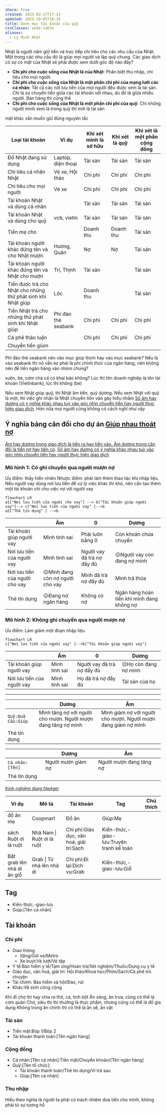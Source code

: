 ```yaml
---
share: true
created: 2025-03-27T17:13
updated: 2025-10-05T18:34
title: Danh mục tài khoản của quỹ
cssClasses: wide-table
aliases:
  - Lý Minh Nhật
---
```

Nhật là người nắm giữ tiền và trực tiếp chi tiêu cho các nhu cầu của Nhật. Một trong các nhu cầu đó là giúp mọi người và lập quỹ chung. Các giao dịch có sự có mặt của Nhật sẽ phải được xem dưới góc độ nào đây?
- **Chi phí cho cuộc sống của Nhật là của Nhật**: Phân biệt thu nhập, chi tiêu cho mọi người. 
- **Chi phí cho cuộc sống của Nhật là một phần chi phí của mạng lưới các cá nhân**: Tất cả các nơi lưu tiền của mọi người đều được xem là tài sản. Chỉ là sự chuyển tiền giữa các tài khoản với nhau, dù đó là giữa nhiều người. Bán hàng thì cũng thế
- **Chi phí cho cuộc sống của Nhật là một phần chi phí của quỹ**: Chỉ những người mình xem là trong quỹ thì mới là tài sản


mặt khác vẫn muốn giữ đúng nguyên tắc

| Loại tài khoản                                               | Ví dụ               | Khi xét mình là sở hữu | Khi xét là quỹ | Khi xét là một phần cộng đồng |
| ------------------------------------------------------------ | ------------------- | ---------------------- | -------------- | ----------------------------- |
| Đồ Nhật đang sử dụng                                         | Laptop, điện thoại  | Tài sản                | Tài sản        | Tài sản                       |
| Chi tiêu cá nhân Nhật                                        | Vé xe, Hội thảo     | Chi phí                | Chi phí        | Chi phí                       |
| Chi tiêu cho mọi người                                       | Vé xe               | Chi phí                | Chi phí        | Chi phí                       |
| Tài khoản Nhật và dùng cá nhân                               |                     | Tài sản                | Tài sản        | Tài sản                       |
| Tài khoản Nhật và dùng cho quỹ                               | vcb, vietin         | Tài sản                | Tài sản        | Tài sản                       |
| Tiền mẹ cho                                                  |                     | Doanh thu              | Doanh thu      | Tài sản                       |
| Tài khoản người khác đứng tên và cho Nhật mượn               | Hương, Quân         | Nợ                     | Nợ             | Tài sản                       |
| Tài khoản người khác đứng tên và Nhật cho mượn               | Trí, Thịnh          | Tài sản                |                | Tài sản                       |
| Tiền được trả cho Nhật cho những thứ phát sinh khi Nhật giúp | Lộc                 | Doanh thu              |                | Tài sản                       |
| Tiền Nhật trả cho những thứ phát sinh khi Nhật giúp          | Phí đáo thẻ seabank | Chi phí                | Chi phí               | Chi phí                       |
| Cà phê thảo luận                                             |                     | Chi phí                | Chi phí        | Chi phí                       |
| Chuyển tiền giùm                                             |                     |                        |                |                               |

Phí đáo thẻ seabank nên vào mục giúp thịnh hay vào mục seabank? Nếu là vào seabank thì nó vẫn ko phải là phí chính thức của ngân hàng, nên không nên để tiền ngân hàng vào nhóm chung?


sườn, be, cơm chả cá có khai báo không?
Lúc thì tên doanh nghiệp là tên tài khoản (Vietinbank), lúc thì không (be) 

Nếu xem Nhật giúp quỹ, thì Nhật âm tiền, quỹ dương. Nếu xem Nhật với quỹ là một, thì việc ghi nhận là Nhật chuyển tiền vào gây hiểu nhầm
[Số âm hay dương có ý nghĩa khác nhau tuỳ vào góc nhìn chuyển tiền hay người thực hiện giao dịch](../../../%E2%9A%A1Hi%E1%BB%83u%20bi%E1%BA%BFt%20s%C3%A2u/N%E1%BB%81n%20kinh%20t%E1%BA%BF%20h%C3%A0ng%20ho%C3%A1/K%E1%BA%BF%20to%C3%A1n/K%E1%BA%BF%20ho%E1%BA%A1ch%20t%C3%A0i%20ch%C3%ADnh/S%E1%BB%91%20%C3%A2m%20hay%20d%C6%B0%C6%A1ng%20c%C3%B3%20%C3%BD%20ngh%C4%A9a%20kh%C3%A1c%20nhau%20tu%E1%BB%B3%20v%C3%A0o%20g%C3%B3c%20nh%C3%ACn%20chuy%E1%BB%83n%20ti%E1%BB%81n%20hay%20ng%C6%B0%E1%BB%9Di%20th%E1%BB%B1c%20hi%E1%BB%87n%20giao%20d%E1%BB%8Bch.md). Hơn nữa mọi người cũng không có cách nghĩ như vậy



## Ý nghĩa bảng cân đối cho dự án [Giúp nhau thoát nợ](./Ng%C3%A2n%20h%C3%A0ng%20mini%20v%C3%A0%20m%E1%BA%A1ng%20l%C6%B0%E1%BB%9Bi%20cho%20vay%20ngang%20h%C3%A0ng.md)
[Âm hay dương trong giao dịch là tiền ra hay tiền vào. Âm dương trong cân đối là tiền nợ hay tiền có](../Ng%C6%B0%E1%BB%9Di%20th%E1%BB%A5%20h%C6%B0%E1%BB%9Fng/L%C3%BD%20Minh%20Nh%E1%BA%ADt/%C3%82m%20hay%20d%C6%B0%C6%A1ng%20trong%20giao%20d%E1%BB%8Bch%20l%C3%A0%20ti%E1%BB%81n%20ra%20hay%20ti%E1%BB%81n%20v%C3%A0o.%20%C3%82m%20d%C6%B0%C6%A1ng%20trong%20c%C3%A2n%20%C4%91%E1%BB%91i%20l%C3%A0%20ti%E1%BB%81n%20n%E1%BB%A3%20hay%20ti%E1%BB%81n%20c%C3%B3.md). [Số âm hay dương có ý nghĩa khác nhau tuỳ vào góc nhìn chuyển tiền hay người thực hiện giao dịch](../../../%E2%9A%A1Hi%E1%BB%83u%20bi%E1%BA%BFt%20s%C3%A2u/N%E1%BB%81n%20kinh%20t%E1%BA%BF%20h%C3%A0ng%20ho%C3%A1/K%E1%BA%BF%20to%C3%A1n/K%E1%BA%BF%20ho%E1%BA%A1ch%20t%C3%A0i%20ch%C3%ADnh/S%E1%BB%91%20%C3%A2m%20hay%20d%C6%B0%C6%A1ng%20c%C3%B3%20%C3%BD%20ngh%C4%A9a%20kh%C3%A1c%20nhau%20tu%E1%BB%B3%20v%C3%A0o%20g%C3%B3c%20nh%C3%ACn%20chuy%E1%BB%83n%20ti%E1%BB%81n%20hay%20ng%C6%B0%E1%BB%9Di%20th%E1%BB%B1c%20hi%E1%BB%87n%20giao%20d%E1%BB%8Bch.md)

### Mô hình 1: Có ghi chuyển qua người mượn nợ
Ưu điểm: thấy hiển nhiên
Nhược điểm: phải làm thêm thao tác khi nhập liệu. Nếu người vay dùng nơi lưu tiền để xử lý việc khác thì khó, nên cần tạo thêm một tài khoản chỉ cho việc nợ với người vay

```mermaid
flowchart LR
a1["Nơi lưu tiền của người cho vay"] --> b["Tài khoản giúp người vay"]--> c["Nơi lưu tiền của người vay" ]-->b
a2["Thẻ tín dụng" ] -->b
```

|                                | Âm                               | 0                          | Dương                                      |
| ------------------------------ | -------------------------------- | -------------------------- | ------------------------------------------ |
| Tài khoản giúp người vay       | Mình tính sai                    | Phải luôn bằng 0           | Còn khoản chưa chuyển                      |
| Nơi lưu tiền của người vay     | Mình tính sai                    | Người vay đã trả nợ đầy đủ | ☹️Người vay còn đang nợ mình               |
| Nơi lưu tiền của người cho vay | ☹️Mình đang còn nợ người cho vay | Mình đã trả nợ đầy đủ      | Mình trả thừa                              |
| Thẻ tín dụng                   | ☹️Đang nợ ngân hàng              | Không có nợ                | Ngân hàng hoàn tiền khi mình đang không nợ |


### Mô hình 2: Không ghi chuyển qua người mượn nợ
Ưu điểm: Làm giảm một đoạn nhập liệu

```mermaid
flowchart LR
c["Nơi lưu tiền của người vay" ]-->b["Tài khoản giúp người vay"]
```

|                            | Âm            | 0                          | Dương                 |
| -------------------------- | ------------- | -------------------------- | --------------------- |
| Tài khoản giúp người vay   | Mình tính sai | Người vay đã trả nợ đầy đủ | ☹️Họ còn đang nợ mình |
| Nơi lưu tiền của người vay | Mình tính sai | Họ đã trả nợ đầy đủ        | Tài sản của họ        |

---

|                    | Dương                                                         | Âm                                                            |
| ------------------ | ------------------------------------------------------------- | ------------------------------------------------------------- |
| `Quỹ:Quả Cầu:Giúp` | Mình tăng nợ với người cho mượn. Người mượn đang tăng nợ mình | Mình giảm nợ với người cho mượn. Người mượn đang giảm nợ mình |
| Thẻ tín dụng       |                                                               |                                                               |

|                 | Dương              | Âm                      |
| --------------- | ------------------ | ----------------------- |
| `Cá nhân:[Tên]` | Người mượn giảm nợ | Người mượn đang tăng nợ |
| Thẻ tín dụng    |                    |                         |

[Kinh nghiệm dùng hledger](../../../%F0%9F%93%9CT%C3%A0i%20nguy%C3%AAn/Ch%E1%BB%8Dn%20s%E1%BA%A3n%20ph%E1%BA%A9m%20ph%C3%B9%20h%E1%BB%A3p/Ch%C6%B0%C6%A1ng%20tr%C3%ACnh%20qu%E1%BA%A3n%20l%C3%BD%20ti%E1%BB%81n/Kinh%20nghi%E1%BB%87m%20d%C3%B9ng%20hledger.md)

| Ví dụ                      | Mô tả                      | Tài khoản                                | Tag                                      | Chú thích |
| -------------------------- | -------------------------- | ---------------------------------------- | ---------------------------------------- | --------- |
| đồ ăn mẹ                   | Coopmart                   | Đồ ăn                                    | Giúp:Mẹ                                  |           |
| sách Ruột ơi là ruột       | Nhã Nam \| Ruột ơi là ruột | Chi phí:Giáo dục, văn hoá, giải trí:Sách | Kiến-thức,-giao-lưu:Truyện tranh kế toán |           |
| Bắt grab lên nhà dì ăn giỗ | Grab \| Từ nhà lên nhà dì  | Chi phí:Đi lại:Dịch vụ:Grab              | Kiến-thức,-giao-lưu:Giỗ                  |           |

## Tag
- Kiến-thức,-giao-lưu
- Giúp:[Tên cá nhân]

## Tài khoản
### Chi phí
- Giao thông
	- Xăng/Gửi xe/Metro
	- Xe buýt:Vé lượt/Vé tập
- Y tế:Bảo hiểm y tế/Tạm ứng/Hoàn trả/Xét nghiệm/Thuốc/Dụng cụ y tế
- Giáo dục, văn hoá, giải trí: Hội thảo/Khoá học/Phim/Sách/Cà phê trò chuyện
- Tài chính: Bảo hiểm xã hội/Đáo, rút
- Khác:Vệ sinh công cộng

Khi đi chợ thì hay chia ra thịt, cá, tinh bột
Ăn sáng, ăn trưa, cũng có thể là cơm quán
Chợ, siêu thị thì thường là thực phẩm, nhưng cũng có thể là đồ gia dụng
Không trong ăn chính thì có thể là ăn xế, ăn vặt
### Tài sản
- Tiền mặt:Bóp 1/Bóp 2
- Tài khoản thanh toán:[Tên ngân hàng]

### Cộng đồng
- Cá nhân:[Tên cá nhân]:Tiền mặt/Chuyển khoản/[Tên ngân hàng]
- Quỹ:[Tên tổ chức]:
	- Tài khoản thanh toán/Thẻ tín dụng/Ví trả sau
	- Giúp:[Tên cá nhân]


### Thu nhập
Hiểu theo nghĩa là người ta phải có trách nhiệm đưa tiền cho mình, không phải từ sự tương hỗ